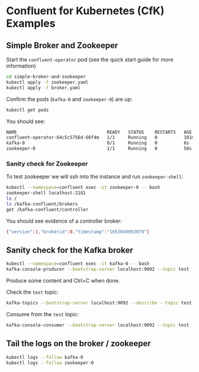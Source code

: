 # Confluent for Kubernetes (CfK) Examples

## Simple Broker and Zookeeper

Start the `confluent-operator` pod (see the quick start guide for more information)

```bash
cd simple-broker-and-zookeeper
kubectl apply -f zookeeper.yaml
kubectl apply -f broker.yaml
```

Confirm the pods (`kafka-0` and `zookeeper-0`) are up:

```bash
kubectl get pods
```

You should see:

```bash
NAME                                  READY   STATUS    RESTARTS   AGE
confluent-operator-64c5c5756d-66f4m   1/1     Running   0          101m
kafka-0                               0/1     Running   0          6s
zookeeper-0                           1/1     Running   0          58s
```

### Sanity check for Zookeeper

To test zookeeper we will ssh into the instance and run `zookeeper-shell`:

```bash
kubectl --namespace=confluent exec -it zookeeper-0 -- bash
zookeeper-shell localhost:2181
ls /
ls /kafka-confluent/brokers
get /kafka-confluent/controller
```

You should see evidence of a controller broker:

```bash
{"version":1,"brokerid":0,"timestamp":"1653049092079"}
```

## Sanity check for the Kafka broker

```bash
kubectl --namespace=confluent exec -it kafka-0 -- bash
kafka-console-producer --bootstrap-server localhost:9092 --topic test
```

Produce some content and Ctrl+C when done.

Check the `test` topic:

```bash
kafka-topics --bootstrap-server localhost:9092 --describe --topic test
```

Consume from the `test` topic:

```bash
kafka-console-consumer --bootstrap-server localhost:9092 --topic test
```

## Tail the logs on the broker / zookeeper

```bash
kubectl logs --follow kafka-0
kubectl logs --follow zookeeper-0
```